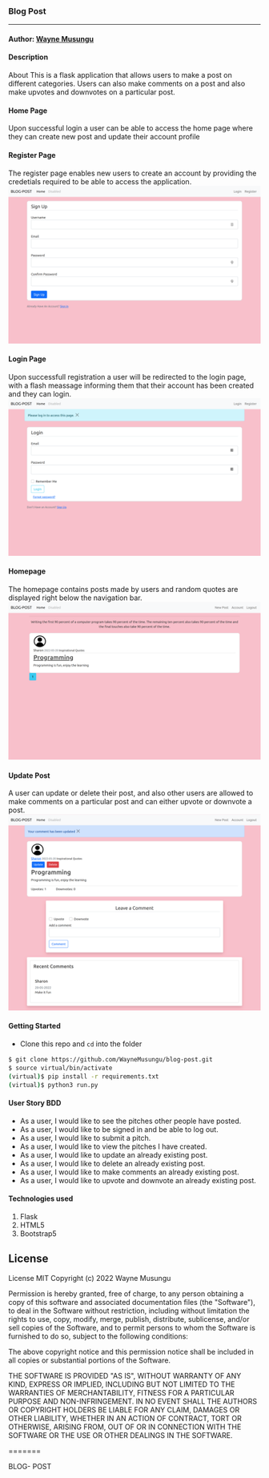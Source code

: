 ### **Blog Post**

****
#### Author: [Wayne Musungu](https://github.com/WayneMusungu)

#### **Description**
About
This is a flask application that allows users to make a post on different categories. Users can also make comments on a post and also make upvotes and downvotes on a particular post.

#### Home Page
Upon successful login a user can be able to access the home page where they can create new post and update their account profile


#### Register Page
The register page enables new users to create an account by providing the credetials required to be able to access the application.
![LANDING PAGE](register.png)


#### Login Page
Upon successfull registration a user will be redirected to the login page, with a flash meassage informing them that their account has been created and they can login.
![LANDING PAGE](login.png)

#### Homepage
The homepage contains posts made by users and random quotes are displayed right below the navigation bar.
![LANDING PAGE](homepage.png)

#### Update Post
A user can update or delete their post, and also other users are allowed to make comments on a particular post and can either upvote or downvote a post.
![LANDING PAGE](homepost.png)


#### Getting Started
- Clone this repo and ```cd``` into the folder
```sh 
$ git clone https://github.com/WayneMusungu/blog-post.git
$ source virtual/bin/activate
(virtual)$ pip install -r requirements.txt
(virtual)$ python3 run.py
```


#### **User Story BDD**
- As a user, I would like to see the pitches other people have posted.
- As a user, I would like to be signed in and be able to log out.
- As a user, I would like to submit a pitch.
- As a user, I would like to view the pitches I have created.
- As a user, I would like to update an already existing post.
- As a user, I would like to delete an already existing post.
- As a user, I would like to make comments an already existing post.
- As a user, I would like to upvote and downvote an already existing post.





#### **Technologies used**
1. Flask
2. HTML5
3. Bootstrap5



## License

License
MIT Copyright (c) 2022 Wayne Musungu

Permission is hereby granted, free of charge, to any person obtaining a copy of this software and associated documentation files (the "Software"), to deal in the Software without restriction, including without limitation the rights to use, copy, modify, merge, publish, distribute, sublicense, and/or sell copies of the Software, and to permit persons to whom the Software is furnished to do so, subject to the following conditions:

The above copyright notice and this permission notice shall be included in all copies or substantial portions of the Software.

THE SOFTWARE IS PROVIDED "AS IS", WITHOUT WARRANTY OF ANY KIND, EXPRESS OR IMPLIED, INCLUDING BUT NOT LIMITED TO THE WARRANTIES OF MERCHANTABILITY, FITNESS FOR A PARTICULAR PURPOSE AND NON-INFRINGEMENT. IN NO EVENT SHALL THE AUTHORS OR COPYRIGHT HOLDERS BE LIABLE FOR ANY CLAIM, DAMAGES OR OTHER LIABILITY, WHETHER IN AN ACTION OF CONTRACT, TORT OR OTHERWISE, ARISING FROM, OUT OF OR IN CONNECTION WITH THE SOFTWARE OR THE USE OR OTHER DEALINGS IN THE SOFTWARE.

=======

BLOG- POST
